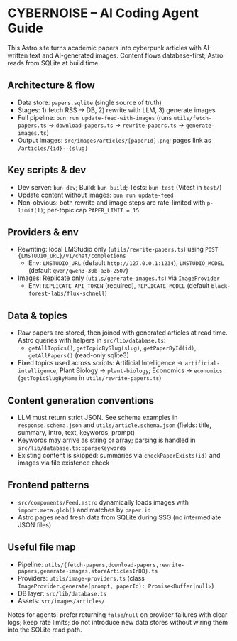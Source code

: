 # CYBERNOISE – AI Coding Agent Guide

This Astro site turns academic papers into cyberpunk articles with AI-written text and AI-generated images. Content flows database-first; Astro reads from SQLite at build time.

## Architecture & flow

- Data store: `papers.sqlite` (single source of truth)
- Stages: 1) fetch RSS → DB, 2) rewrite with LLM, 3) generate images
- Full pipeline: `bun run update-feed-with-images` (runs `utils/fetch-papers.ts` → `download-papers.ts` → `rewrite-papers.ts` → `generate-images.ts`)
- Output images: `src/images/articles/[paperId].png`; pages link as `/articles/{id}--{slug}`

## Key scripts & dev

- Dev server: `bun dev`; Build: `bun build`; Tests: `bun test` (Vitest in `test/`)
- Update content without images: `bun run update-feed`
- Non-obvious: both rewrite and image steps are rate-limited with `p-limit(1)`; per-topic cap `PAPER_LIMIT = 15`.

## Providers & env

- Rewriting: local LMStudio only (`utils/rewrite-papers.ts`) using `POST {LMSTUDIO_URL}/v1/chat/completions`
  - Env: `LMSTUDIO_URL` (default `http://127.0.0.1:1234`), `LMSTUDIO_MODEL` (default `qwen/qwen3-30b-a3b-2507`)
- Images: Replicate only (`utils/generate-images.ts`) via `ImageProvider`
  - Env: `REPLICATE_API_TOKEN` (required), `REPLICATE_MODEL` (default `black-forest-labs/flux-schnell`)

## Data & topics

- Raw papers are stored, then joined with generated articles at read time. Astro queries with helpers in `src/lib/database.ts`:
  - `getAllTopics()`, `getTopicBySlug(slug)`, `getPaperById(id)`, `getAllPapers()` (read-only sqlite3)
- Fixed topics used across scripts: Artificial Intelligence → `artificial-intelligence`; Plant Biology → `plant-biology`; Economics → `economics` (`getTopicSlugByName` in `utils/rewrite-papers.ts`)

## Content generation conventions

- LLM must return strict JSON. See schema examples in `response.schema.json` and `utils/article.schema.json` (fields: title, summary, intro, text, keywords, prompt)
- Keywords may arrive as string or array; parsing is handled in `src/lib/database.ts::parseKeywords`
- Existing content is skipped: summaries via `checkPaperExists(id)` and images via file existence check

## Frontend patterns

- `src/components/Feed.astro` dynamically loads images with `import.meta.glob()` and matches by `paper.id`
- Astro pages read fresh data from SQLite during SSG (no intermediate JSON files)

## Useful file map

- Pipeline: `utils/{fetch-papers,download-papers,rewrite-papers,generate-images,storeArticlesInDB}.ts`
- Providers: `utils/image-providers.ts` (class `ImageProvider.generate(prompt, paperId): Promise<Buffer|null>`)
- DB layer: `src/lib/database.ts`
- Assets: `src/images/articles/`

Notes for agents: prefer returning `false`/`null` on provider failures with clear logs; keep rate limits; do not introduce new data stores without wiring them into the SQLite read path.
